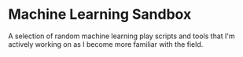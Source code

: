 # Machine Learning Sandbox
A selection of random machine learning play scripts and tools that I'm actively working on
as I become more familiar with the field.
